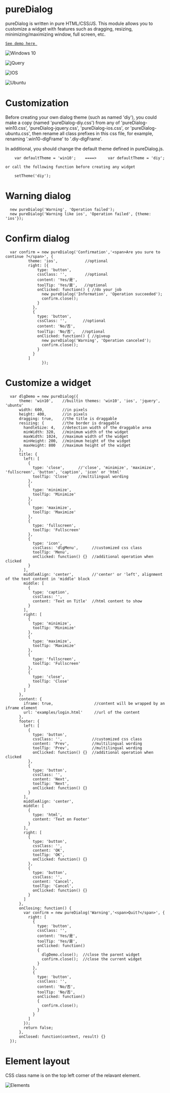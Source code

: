 # pureDialog

pureDialog is written in pure HTML/CSS/JS. This module allows you to customize a widget with features such as dragging, resizing, minimizing/maximizing window, full screen, etc. 

 [`See demo here `](https://straight-coding.github.io/pureDialog)
 
   ![Windows 10](/demo-win10.png)
 
   ![jQuery](/demo-jquery.png)
 
   ![IOS](/demo-ios.png)
 
   ![Ubuntu](/demo-ubuntu.png)
 
# Customization

  Before creating your own dialog theme (such as named 'diy'), you could make a copy (named 'pureDialog-diy.css') from any of 'pureDialog-win10.css', 'pureDialog-jquery.css', 'pureDialog-ios.css', or 'pureDialog-ubuntu.css', then rename all class prefixes in this css file, for example, renaming '.win10-dlgFrame' to '.diy-dlgFrame'.
  
  In additional, you should change the default theme defined in pureDialog.js.
  ```
      var defaultTheme = 'win10';    ====>     var defaultTheme = 'diy';
        
  or call the following function before creating any widget
        
      setTheme('diy');
  ```

# Warning dialog
```
  new pureDialog('Warning', 'Operation failed');
  new pureDialog('Warning like ios', 'Operation failed', {theme: 'ios'});
```

# Confirm dialog
```
  var confirm = new pureDialog('Confirmation','<span>Are you sure to continue ?</span>', {
          theme: 'ios',            //optional
          right: [{
              type: 'button',
              cssClass: '',        //optional
              content: 'Yes/是',
              toolTip: 'Yes/是',   //optional
              onClicked: function() { //do your job
                new pureDialog('Information', 'Operation succeeded');
                confirm.close();
              }
            },
            {
              type: 'button',
              cssClass: '',       //optional
              content: 'No/否',
              toolTip: 'No/否',   //optional
              onClicked: function() { //giveup
                new pureDialog('Warning', 'Operation canceled');
                confirm.close();
              }
            }
          ]
                });
```

# Customize a widget

```
  var dlgDemo = new pureDialog({
      theme: 'win10',    //builtin themes: 'win10', 'ios', 'jquery', 'ubuntu'
      width: 600,        //in pixels
      height: 400,       //in pixels
      dragging: true,    //the title is draggable
      resizing: {        //the border is draggable
        handleSize: 4,   //detection width of the draggable area
        minWidth: 320,   //minimum width of the widget
        maxWidth: 1024,  //maximum width of the widget
        minHeight: 200,  //minimum height of the widget
        maxHeight: 800   //maximum height of the widget
      },
      title: {
        left: [
          {
            type: 'close',      //'close', 'minimize', 'maximize', 'fullscreen', 'button', 'caption', 'icon' or 'html'
            toolTip: 'Close'    //multilingual wording
          },
          {
            type: 'minimize',
            toolTip: 'Minimize'
          },
          {
            type: 'maximize',
            toolTip: 'Maximize'
          },
          {
            type: 'fullscreen',
            toolTip: 'Fullscreen'
          },
          {
            type: 'icon',
            cssClass: 'dlgMenu',      //customized css class
            toolTip: 'Menu',
            onClicked: function() {}  //additional operation when clicked
          }
        ],
        middleAlign: 'center',        //'center' or 'left', alignment of the text content in 'middle' block
        middle: [
          {
            type: 'caption',
            cssClass: '',
            content: 'Text on Title'  //html content to show
          }
        ],
        right: [
          {
            type: 'minimize',
            toolTip: 'Minimize'
          },
          {
            type: 'maximize',
            toolTip: 'Maximize'
          },
          {
            type: 'fullscreen',
            toolTip: 'Fullscreen'
          },
          {
            type: 'close',
            toolTip: 'Close'
          }
        ]
      },
      content: {
        iframe: true,                  //content will be wrapped by an iframe element
        url: 'examples/login.html'     //url of the content
      },
      footer: {
        left: [
          {
            type: 'button',
            cssClass: '',             //customized css class
            content: 'Prev',          //multilingual wording
            toolTip: 'Prev',          //multilingual wording
            onClicked: function() {}  //additional operation when clicked
          },
          {
            type: 'button',
            cssClass: '',
            content: 'Next',
            toolTip: 'Next',
            onClicked: function() {}
          }
        ],
        middleAlign: 'center',
        middle: [
          {
            type: 'html',
            content: 'Text on Footer'
          }
        ],
        right: [
          {
            type: 'button',
            cssClass: '',
            content: 'OK',
            toolTip: 'OK',
            onClicked: function() {}
          },
          {
            type: 'button',
            cssClass: '',
            content: 'Cancel',
            toolTip: 'Cancel',
            onClicked: function() {}
          }
        ]
      },
      onClosing: function() {
        var confirm = new pureDialog('Warning','<span>Quit?</span>', {
          right: [
            {
              type: 'button',
              cssClass: '',
              content: 'Yes/是',
              toolTip: 'Yes/是',
              onClicked: function() 
              {
                dlgDemo.close();  //close the parent widget
                confirm.close();  //close the current widget
              }
            },
            {
              type: 'button',
              cssClass: '',
              content: 'No/否',
              toolTip: 'No/否',
              onClicked: function() 
              {
                confirm.close();
              }
            }
          ]
        });
        return false;
      },
      onClosed: function(context, result) {}
  });
```

# Element layout

  CSS class name is on the top left corner of the relavant element.

  ![Elements](/element-layout.png)
  

